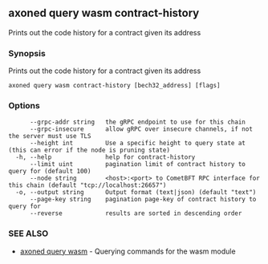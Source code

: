 ## axoned query wasm contract-history

Prints out the code history for a contract given its address

### Synopsis

Prints out the code history for a contract given its address

```
axoned query wasm contract-history [bech32_address] [flags]
```

### Options

```
      --grpc-addr string   the gRPC endpoint to use for this chain
      --grpc-insecure      allow gRPC over insecure channels, if not the server must use TLS
      --height int         Use a specific height to query state at (this can error if the node is pruning state)
  -h, --help               help for contract-history
      --limit uint         pagination limit of contract history to query for (default 100)
      --node string        <host>:<port> to CometBFT RPC interface for this chain (default "tcp://localhost:26657")
  -o, --output string      Output format (text|json) (default "text")
      --page-key string    pagination page-key of contract history to query for
      --reverse            results are sorted in descending order
```

### SEE ALSO

* [axoned query wasm](axoned_query_wasm.md)	 - Querying commands for the wasm module
